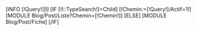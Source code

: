 [INFO [!Query!]|I]
[IF [!I::TypeSearch!]=Child]
	[!Chemin:=[!Query!]/Actif=1!]
	[MODULE Blog/Post/Liste?Chemin=[!Chemin!]]
[ELSE]
	[MODULE Blog/Post/Fiche]
[/IF]